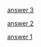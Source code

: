 [answer 3](https://study.com/academy/answer/a-survey-of-320-families-with-5-children-each-revealed-the-following-distribution-is-the-result-consistent-with-hypothesis-the-male-and-female-birth-are-equally-probable.html)

[answer 2](https://www.assignmentexpert.com/homework-answers/mathematics/statistics-and-probability/question-103693)

[answer 1](https://ucanapplym.s3.ap-south-1.amazonaws.com/RGU/notifications/E_learning/0nline_study/ECONOMICSRGU.pdf)